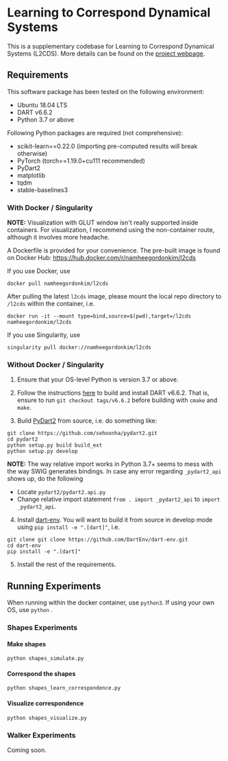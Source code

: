 # Learning to Correspond Dynamical Systems

This is a supplementary codebase for Learning to Correspond Dynamical Systems (L2CDS). More details can be found on the [project webpage](https://sites.google.com/view/l2cds).

## Requirements

This software package has been tested on the following environment:

* Ubuntu 18.04 LTS
* DART v6.6.2
* Python 3.7 or above

Following Python packages are required (not comprehensive):
* scikit-learn==0.22.0 (importing pre-computed results will break otherwise)
* PyTorch (torch==1.19.0+cu111 recommended)
* PyDart2
* matplotlib
* tqdm
* stable-baselines3

### With Docker / Singularity

**NOTE:** Visualization with GLUT window isn't really supported inside containers. For visualization, I recommend using the non-container route, although it involves more headache.

A Dockerfile is provided for your convenience. The pre-built image is found on Docker Hub: https://hub.docker.com/r/namheegordonkim/l2cds

If you use Docker, use

```
docker pull namheegordonkim/l2cds
```

After pulling the latest `l2cds` image, please mount the local repo directory to `/l2cds` within the container, i.e.

```
docker run -it --mount type=bind,source=$(pwd),target=/l2cds namheegordonkim/l2cds
```

If you use Singularity, use

```
singularity pull docker://namheegordonkim/l2cds
```

### Without Docker / Singularity

1. Ensure that your OS-level Python is version 3.7 or above.

2. Follow the instructions [here](https://dartsim.github.io/install_dart_on_ubuntu.html#build-and-install-dart) to build and install DART v6.6.2. That is, ensure to run `git checkout tags/v6.6.2` before building with `cmake` and `make`.

3. Build [PyDart2](https://github.com/sehoonha/pydart2) from source, i.e. do something like:

```
git clone https://github.com/sehoonha/pydart2.git
cd pydart2
python setup.py build build_ext
python setup.py develop
```

**NOTE:** The way relative import works in Python 3.7+ seems to mess with the way SWIG generates bindings. In case any error regarding `_pydart2_api` shows up, do the following
* Locate `pydart2/pydart2.api.py`
* Change relative import statement `from . import _pydart2_api` to `import _pydart2_api`.

4. Install [dart-env](https://github.com/DartEnv/dart-env.git). You will want to build it from source in develop mode using `pip install -e ".[dart]"`, i.e.

```
git clone git clone https://github.com/DartEnv/dart-env.git
cd dart-env
pip install -e ".[dart]"
```

5. Install the rest of the requirements.

## Running Experiments

When running within the docker container, use `python3`. If using your own OS, use `python`
.

### Shapes Experiments

#### Make shapes

```
python shapes_simulate.py
```

#### Correspond the shapes

```
python shapes_learn_correspondence.py
```

#### Visualize correspondence

```
python shapes_visualize.py
```

### Walker Experiments

Coming soon.